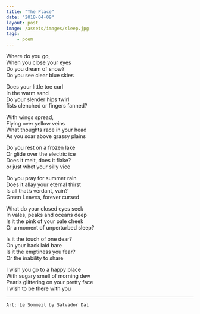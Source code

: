 ```yaml
---
title: "The Place"
date: "2018-04-09"
layout: post
image: /assets/images/sleep.jpg
tags: 
    - poem
---
```



Where do you go,  
When you close your eyes    
Do you dream of snow?    
Do you see clear blue skies     

Does your little toe curl    
In the warm sand  
Do your slender hips twirl   
fists clenched or fingers fanned?    

With wings spread,    
Flying over yellow veins    
What thoughts race in your head     
As you soar above grassy plains    

Do you rest on a frozen lake   
Or glide over the electric ice    
Does it melt, does it flake?   
or just whet your silly vice  
 
Do you pray for summer rain   
Does it allay your eternal thirst    
Is all that’s verdant, vain?    
Green Leaves, forever cursed   

What do your closed eyes seek   
In vales, peaks and oceans deep   
Is it the pink of your pale cheek   
Or a moment of unperturbed sleep?  

Is it the touch of one dear?   
On your back laid bare   
Is it the emptiness you fear?   
Or the inability to share   

I wish you go to a happy place   
With sugary smell of morning dew  
Pearls glittering on your pretty face   
I wish to be there with you  


***
`Art: Le Sommeil by Salvador Dal`